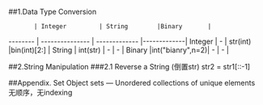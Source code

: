 ##1.Data Type Conversion

           | Integer         | String        |Binary       |
--------   | --------------- | ------------- |-------------|
Integer    |      -          | str(int)      |bin(int)[2:] |
String     |    int(str)     |      -        |      -      |
Binary     |int("bianry",n=2)|      -        |      -      |

##2.String Manipulation
###2.1 Reverse a String (倒置str)
str2 = str1[::-1]

##Appendix. Set Object
sets — Unordered collections of unique elements
无顺序，无indexing
